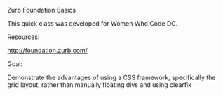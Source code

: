 Zurb Foundation Basics

This quick class was developed for Women Who Code DC.

Resources:

http://foundation.zurb.com/

Goal:

Demonstrate the advantages of using a CSS framework, specifically the grid layout, rather than manually floating divs and using clearfix